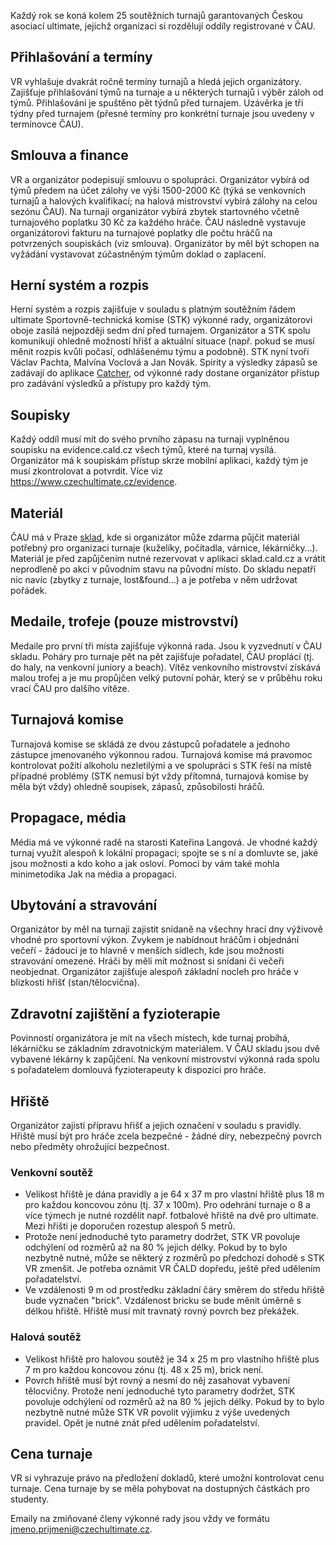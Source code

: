 Každý rok se koná kolem 25 soutěžních turnajů garantovaných Českou asociací ultimate, jejichž organizaci si rozdělují oddíly registrované v ČAU.
## Přihlašování a termíny 
VR vyhlašuje dvakrát ročně termíny turnajů a hledá jejich organizátory. Zajišťuje přihlašování týmů na turnaje a u některých turnajů i výběr záloh od týmů. Přihlašování je spuštěno pět týdnů před turnajem. Uzávěrka je tři týdny před turnajem (přesné termíny pro konkrétní turnaje jsou uvedeny v termínovce ČAU). 
## Smlouva a finance 
VR a organizátor podepisují smlouvu o spolupráci. Organizátor vybírá od týmů předem na účet zálohy ve výši 1500-2000 Kč (týká se venkovních turnajů a halových kvalifikací; na halová mistrovství vybírá zálohy na celou sezónu ČAU). Na turnaji organizátor vybírá zbytek startovného včetně turnajového poplatku 30 Kč za každého hráče. ČAU následně vystavuje organizátorovi fakturu na turnajové poplatky dle počtu hráčů na potvrzených soupiskách (viz smlouva). Organizátor by měl být schopen na vyžádání vystavovat zúčastněným týmům doklad o zaplacení. 
## Herní systém a rozpis 
Herní systém a rozpis zajišťuje v souladu s platným soutěžním řádem ultimate Sportovně-technická komise (STK) výkonné rady, organizátorovi oboje zasílá nejpozději sedm dní před turnajem. Organizátor a STK spolu komunikují ohledně možností hřišť a aktuální situace (např. pokud se musí měnit rozpis kvůli počasí, odhlášenému týmu a podobně). STK nyní tvoří Václav Pachta, Malvína Voclová a Jan Novák. 
Spirity a výsledky zápasů se zadávají do aplikace [Catcher](https://play.google.com/store/apps/details?id=com.ulti.catcher), od výkonné rady dostane organizátor přístup pro zadávání výsledků a přístupy pro každý tým. 
## Soupisky 
Každý oddíl musí mít do svého prvního zápasu na turnaji vyplněnou soupisku na evidence.cald.cz všech týmů, které na turnaj vysílá. Organizátor má k soupiskám přístup skrze mobilní aplikaci, každý tým je musí zkontrolovat a potvrdit. Více viz https://www.czechultimate.cz/evidence. 
## Materiál 
ČAU má v Praze [sklad](https://www.czechultimate.cz/sklad), kde si organizátor může zdarma půjčit materiál potřebný pro organizaci turnaje (kuželíky, počítadla, várnice, lékárničky…). Materiál je před zapůjčením nutné rezervovat v aplikaci sklad.cald.cz a vrátit neprodleně po akci v původním stavu na původní místo. Do skladu nepatří nic navíc (zbytky z turnaje, lost&found…) a je potřeba v něm udržovat pořádek. 
## Medaile, trofeje (pouze mistrovství) 
Medaile pro první tři místa zajišťuje výkonná rada. Jsou k vyzvednutí v ČAU skladu. Poháry pro turnaje pět na pět zajišťuje pořadatel, ČAU proplácí (tj. do haly, na venkovní juniory a beach). Vítěz venkovního mistrovství získává malou trofej a je mu propůjčen velký putovní pohár, který se v průběhu roku vrací ČAU pro dalšího vítěze.  
## Turnajová komise 
Turnajová komise se skládá ze dvou zástupců pořadatele a jednoho zástupce jmenovaného výkonnou radou. Turnajová komise má pravomoc kontrolovat požití alkoholu nezletilými a ve spolupráci s STK řeší na místě případné problémy (STK nemusí být vždy přítomná, turnajová komise by měla být vždy) ohledně soupisek, zápasů, způsobilosti hráčů. 
## Propagace, média 
Média má ve výkonné radě na starosti Kateřina Langová. Je vhodné každý turnaj využít alespoň k lokální propagaci; spojte se s ní a domluvte se, jaké jsou možnosti a kdo koho a jak osloví. Pomoci by vám také mohla minimetodika Jak na média a propagaci. 
## Ubytování a stravování 
Organizátor by měl na turnaji zajistit snídaně na všechny hrací dny výživově vhodné pro sportovní výkon. Zvykem je nabídnout hráčům i objednání večeří - žádoucí je to hlavně v menších sídlech, kde jsou možnosti stravování omezené. Hráči by měli mít možnost si snídani či večeři neobjednat. Organizátor zajišťuje alespoň základní nocleh pro hráče v blízkosti hřišť (stan/tělocvična). 
## Zdravotní zajištění a fyzioterapie 
Povinností organizátora je mít na všech místech, kde turnaj probíhá, lékárničku se základním zdravotnickým materiálem. V ČAU skladu jsou dvě vybavené lékárny k zapůjčení. Na venkovní mistrovství výkonná rada spolu s pořadatelem domlouvá fyzioterapeuty k dispozici pro hráče. 
## Hřiště 
Organizátor zajistí přípravu hřišť a jejich označení v souladu s pravidly. Hřiště musí být pro hráče zcela bezpečné - žádné díry, nebezpečný povrch nebo předměty ohrožující bezpečnost. 
### Venkovní soutěž
- Velikost hřiště je dána pravidly a je 64 x 37 m pro vlastní hřiště plus 18 m pro každou koncovou zónu (tj. 37 x 100m). Pro odehrání turnaje o 8 a více týmech je nutné rozdělit např. fotbalové hřiště na dvě pro ultimate. Mezi hřišti je doporučen rozestup alespoň 5 metrů.
- Protože není jednoduché tyto parametry dodržet, STK VR povoluje odchýlení od rozměrů až na 80 % jejich délky. Pokud by to bylo nezbytně nutné, může se některý z rozměrů po předchozí dohodě s STK VR zmenšit. Je potřeba oznámit VR ČALD dopředu, ještě před udělením pořadatelství.
- Ve vzdálenosti 9 m od prostředku základní čáry směrem do středu hřiště bude vyznačen "brick". Vzdálenost bricku se bude měnit úměrně s délkou hřiště. Hřiště musí mít travnatý rovný povrch bez překážek.

### Halová soutěž
- Velikost hřiště pro halovou soutěž je 34 x 25 m pro vlastního hřiště plus 7 m pro každou koncovou zónu (tj. 48 x 25 m), brick není.
- Povrch hřiště musí být rovný a nesmí do něj zasahovat vybavení tělocvičny. Protože není jednoduché tyto parametry dodržet, STK povoluje odchýlení od rozměrů až na 80 % jejich délky. Pokud by to bylo nezbytně nutné může STK VR povolit výjimku z výše uvedených pravidel. Opět je nutné znát před udělením pořadatelství.

## Cena turnaje
VR si vyhrazuje právo na předložení dokladů, které umožní kontrolovat cenu turnaje. Cena turnaje by se měla pohybovat na dostupných částkách pro studenty.

Emaily na zmiňované členy výkonné rady jsou vždy ve formátu jmeno.prijmeni@czechultimate.cz. 
